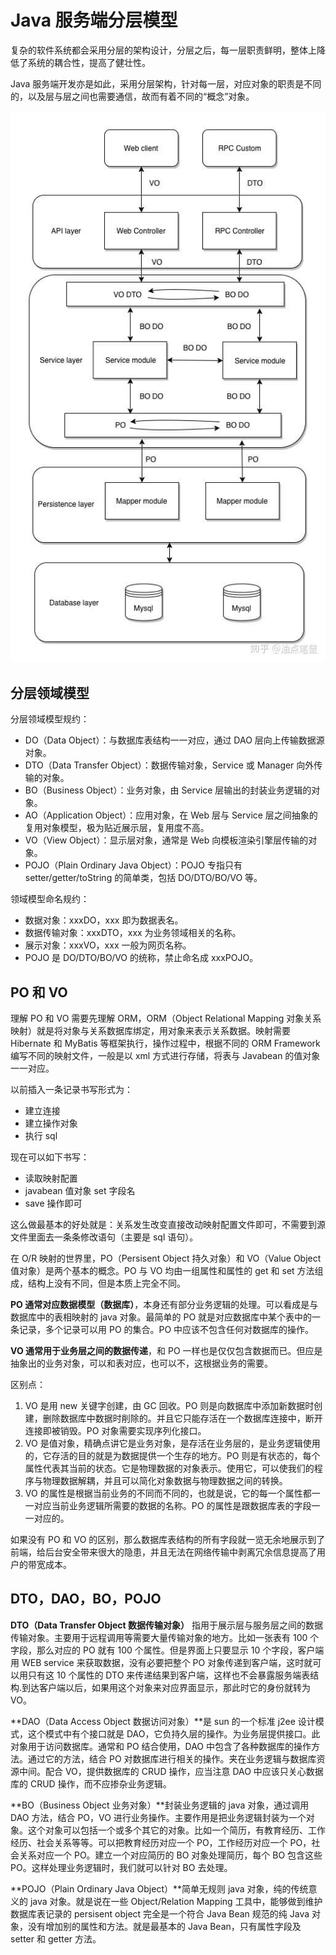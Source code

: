 # Java 服务端分层模型

复杂的软件系统都会采用分层的架构设计，分层之后，每一层职责鲜明，整体上降低了系统的耦合性，提高了健壮性。

Java 服务端开发亦是如此，采用分层架构，针对每一层，对应对象的职责是不同的，以及层与层之间也需要通信，故而有着不同的“概念”对象。

![Java_数据模型](https://raw.githubusercontent.com/chanshiyucx/yoi/master/2019/Java-服务端分层模型/Java_数据模型.jpg)

## 分层领域模型

分层领域模型规约：

- DO（Data Object）：与数据库表结构一一对应，通过 DAO 层向上传输数据源对象。
- DTO（Data Transfer Object）：数据传输对象，Service 或 Manager 向外传输的对象。
- BO（Business Object）：业务对象，由 Service 层输出的封装业务逻辑的对象。
- AO（Application Object）：应用对象，在 Web 层与 Service 层之间抽象的复用对象模型，极为贴近展示层，复用度不高。
- VO（View Object）：显示层对象，通常是 Web 向模板渲染引擎层传输的对象。
- POJO（Plain Ordinary Java Object）：POJO 专指只有 setter/getter/toString 的简单类，包括 DO/DTO/BO/VO 等。

领域模型命名规约：

- 数据对象：xxxDO，xxx 即为数据表名。
- 数据传输对象：xxxDTO，xxx 为业务领域相关的名称。
- 展示对象：xxxVO，xxx 一般为网页名称。
- POJO 是 DO/DTO/BO/VO 的统称，禁止命名成 xxxPOJO。

## PO 和 VO

理解 PO 和 VO 需要先理解 ORM，ORM（Object Relational Mapping 对象关系映射）就是将对象与关系数据库绑定，用对象来表示关系数据。映射需要 Hibernate 和 MyBatis 等框架执行，操作过程中，根据不同的 ORM Framework 编写不同的映射文件，一般是以 xml 方式进行存储，将表与 Javabean 的值对象一一对应。

以前插入一条记录书写形式为：

- 建立连接
- 建立操作对象
- 执行 sql

现在可以如下书写：

- 读取映射配置
- javabean 值对象 set 字段名
- save 操作即可

这么做最基本的好处就是：关系发生改变直接改动映射配置文件即可，不需要到源文件里面去一条条修改语句（主要是 sql 语句）。

在 O/R 映射的世界里，PO（Persisent Object 持久对象）和 VO（Value Object 值对象）是两个基本的概念。PO 与 VO 均由一组属性和属性的 get 和 set 方法组成，结构上没有不同，但是本质上完全不同。

**PO 通常对应数据模型（数据库）**，本身还有部分业务逻辑的处理。可以看成是与数据库中的表相映射的 java 对象。最简单的 PO 就是对应数据库中某个表中的一条记录，多个记录可以用 PO 的集合。PO 中应该不包含任何对数据库的操作。

**VO 通常用于业务层之间的数据传递**，和 PO 一样也是仅仅包含数据而已。但应是抽象出的业务对象，可以和表对应，也可以不，这根据业务的需要。

区别点：

1. VO 是用 new 关键字创建，由 GC 回收。PO 则是向数据库中添加新数据时创建，删除数据库中数据时削除的。并且它只能存活在一个数据库连接中，断开连接即被销毁。PO 对象需要实现序列化接口。
2. VO 是值对象，精确点讲它是业务对象，是存活在业务层的，是业务逻辑使用的，它存活的目的就是为数据提供一个生存的地方。PO 则是有状态的，每个属性代表其当前的状态。它是物理数据的对象表示。使用它，可以使我们的程序与物理数据解耦，并且可以简化对象数据与物理数据之间的转换。
3. VO 的属性是根据当前业务的不同而不同的，也就是说，它的每一个属性都一一对应当前业务逻辑所需要的数据的名称。PO 的属性是跟数据库表的字段一一对应的。

如果没有 PO 和 VO 的区别，那么数据库表结构的所有字段就一览无余地展示到了前端，给后台安全带来很大的隐患，并且无法在网络传输中剥离冗余信息提高了用户的带宽成本。

## DTO，DAO，BO，POJO

**DTO（Data Transfer Object 数据传输对象）** 指用于展示层与服务层之间的数据传输对象。主要用于远程调用等需要大量传输对象的地方。比如一张表有 100 个字段，那么对应的 PO 就有 100 个属性。但是界面上只要显示 10 个字段，客户端用 WEB service 来获取数据，没有必要把整个 PO 对象传递到客户端，这时就可以用只有这 10 个属性的 DTO 来传递结果到客户端，这样也不会暴露服务端表结构.到达客户端以后，如果用这个对象来对应界面显示，那此时它的身份就转为 VO。

**DAO（Data Access Object 数据访问对象）**是 sun 的一个标准 j2ee 设计模式，这个模式中有个接口就是 DAO，它负持久层的操作。为业务层提供接口。此对象用于访问数据库。通常和 PO 结合使用，DAO 中包含了各种数据库的操作方法。通过它的方法，结合 PO 对数据库进行相关的操作。夹在业务逻辑与数据库资源中间。配合 VO，提供数据库的 CRUD 操作，应当注意 DAO 中应该只关心数据库的 CRUD 操作，而不应掺杂业务逻辑。

**BO（Business Object 业务对象）**封装业务逻辑的 java 对象，通过调用 DAO 方法，结合 PO，VO 进行业务操作。主要作用是把业务逻辑封装为一个对象。这个对象可以包括一个或多个其它的对象。比如一个简历，有教育经历、工作经历、社会关系等等。可以把教育经历对应一个 PO，工作经历对应一个 PO，社会关系对应一个 PO。建立一个对应简历的 BO 对象处理简历，每个 BO 包含这些 PO。这样处理业务逻辑时，我们就可以针对 BO 去处理。

**POJO（Plain Ordinary Java Object）**简单无规则 java 对象，纯的传统意义的 java 对象。就是说在一些 Object/Relation Mapping 工具中，能够做到维护数据库表记录的 persisent object 完全是一个符合 Java Bean 规范的纯 Java 对象，没有增加别的属性和方法。就是最基本的 Java Bean，只有属性字段及 setter 和 getter 方法。

